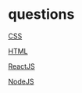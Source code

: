 # questions

[CSS](CSS/README.md)

[HTML](HTML.md)

[ReactJS](REACTJS.md)

[NodeJS](NODEJS/README.md)

